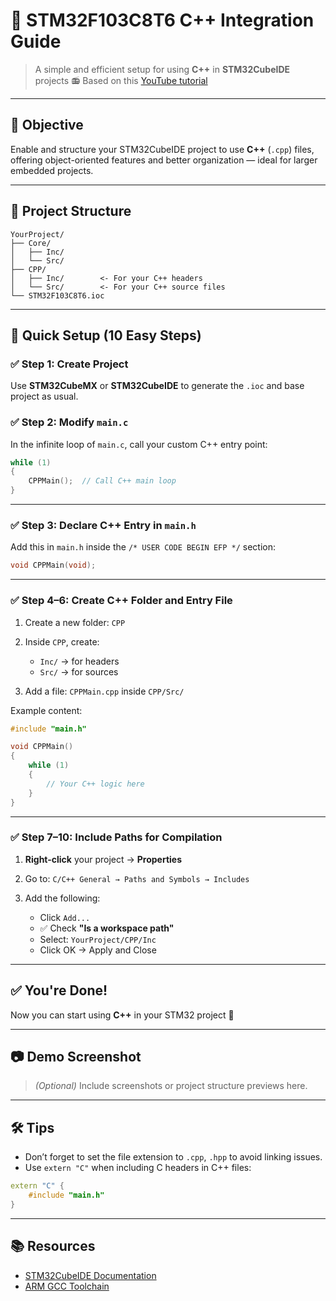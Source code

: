 # 🚀 STM32F103C8T6 C++ Integration Guide

> A simple and efficient setup for using **C++** in **STM32CubeIDE** projects
> 📻 Based on this [YouTube tutorial](https://youtu.be/9syJpWDqj88)

---

## 📌 Objective

Enable and structure your STM32CubeIDE project to use **C++** (`.cpp`) files, offering object-oriented features and better organization — ideal for larger embedded projects.

---

## 📁 Project Structure

```
YourProject/
├── Core/
│   ├── Inc/
│   └── Src/
├── CPP/
│   ├── Inc/        <- For your C++ headers
│   └── Src/        <- For your C++ source files
└── STM32F103C8T6.ioc
```

---

## 🧠 Quick Setup (10 Easy Steps)

### ✅ Step 1: Create Project

Use **STM32CubeMX** or **STM32CubeIDE** to generate the `.ioc` and base project as usual.

### ✅ Step 2: Modify `main.c`

In the infinite loop of `main.c`, call your custom C++ entry point:

```c
while (1)
{
    CPPMain();  // Call C++ main loop
}
```

---

### ✅ Step 3: Declare C++ Entry in `main.h`

Add this in `main.h` inside the `/* USER CODE BEGIN EFP */` section:

```c
void CPPMain(void);
```

---

### ✅ Step 4–6: Create C++ Folder and Entry File

1. Create a new folder: `CPP`
2. Inside `CPP`, create:

   * `Inc/` → for headers
   * `Src/` → for sources
3. Add a file: `CPPMain.cpp` inside `CPP/Src/`

Example content:

```cpp
#include "main.h"

void CPPMain()
{
    while (1)
    {
        // Your C++ logic here
    }
}
```

---

### ✅ Step 7–10: Include Paths for Compilation

1. **Right-click** your project → **Properties**
2. Go to: `C/C++ General → Paths and Symbols → Includes`
3. Add the following:

   * Click `Add...`
   * ✅ Check **"Is a workspace path"**
   * Select: `YourProject/CPP/Inc`
   * Click OK → Apply and Close

---

## ✅ You're Done!

Now you can start using **C++** in your STM32 project 🎉

---

## 📷 Demo Screenshot

> *(Optional)*
> Include screenshots or project structure previews here.

---

## 🛠️ Tips

* Don’t forget to set the file extension to `.cpp`, `.hpp` to avoid linking issues.
* Use `extern "C"` when including C headers in C++ files:

```cpp
extern "C" {
    #include "main.h"
}
```

---

## 📚 Resources

* [STM32CubeIDE Documentation](https://www.st.com/en/development-tools/stm32cubeide.html)
* [ARM GCC Toolchain](https://developer.arm.com/tools-and-software/open-source-software/developer-tools/gnu-toolchain/gnu-rm)
